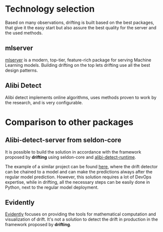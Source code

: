 # Technology selection

Based on many observations, drifting is built based on the best packages, that
give it the easy start but also assure the best quality for the server and 
the used methods.

## mlserver
[mlserver](https://github.com/SeldonIO/MLServer) is a modern, top-tier, 
feature-rich package for serving Machine Learning models. Building 
drifting on the top lets drifting use all the best design patterns.

## Alibi Detect

Alibi detect implements online algorithms, uses methods proven to work by
the research, and is very configurable.

# Comparison to other packages

## Alibi-detect-server from seldon-core

It is possible to build the solution in accordance with the framework proposed
by **drifting** using seldon-core and 
[alibi-detect-runtime](https://github.com/SeldonIO/MLServer/tree/master/runtimes/alibi-detect). 

The example of a similar project can be found [here](https://docs.seldon.io/projects/seldon-core/en/latest/analytics/drift_detection.html?highlight=drift%20detection#drift-detection-in-seldon-core), where the 
drift detector can be chained to a model and 
can make the predictions always after the regular model prediction. However,
this solution requires a lot of DevOps expertise, while in drifting, all the 
necessary steps can be easily done in Python, next to the regular model 
deployment. 

## Evidently

[Evidently](https://github.com/evidentlyai/evidently) focuses on providing 
the tools for mathematical computation and visualization of drift. It's not
a solution to detect the drift in production in the framework proposed by
**drifting**.
